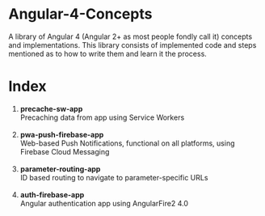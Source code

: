 # Angular-4-Concepts
A library of Angular 4 (Angular 2+ as most people fondly call it) concepts and implementations. This library consists of implemented code and steps mentioned as to how to write them and learn it the process.

# Index
1. <strong>precache-sw-app</strong><br />
Precaching data from app using Service Workers<br/><br/>
2. <strong>pwa-push-firebase-app</strong><br />
Web-based Push Notifications, functional on all platforms, using Firebase Cloud Messaging<br/><br/>
3. <strong>parameter-routing-app</strong><br/>
ID based routing to navigate to parameter-specific URLs<br/><br/>
4. <strong>auth-firebase-app</strong><br/>
Angular authentication app using AngularFire2 4.0<br/><br/>
